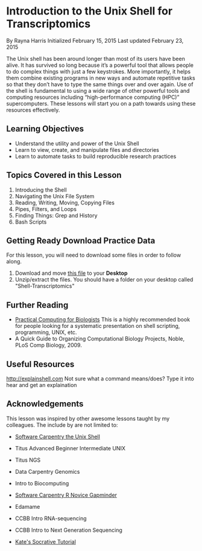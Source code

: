 # Introduction to the Unix Shell for Transcriptomics
By Rayna Harris
Initialized February 15, 2015
Last updated February 23, 2015

The Unix shell has been around longer than most of its users have been alive. It has survived so long because it’s a powerful tool that allows people to do complex things with just a few keystrokes. More importantly, it helps them combine existing programs in new ways and automate repetitive tasks so that they don’t have to type the same things over and over again. Use of the shell is fundamental to using a wide range of other powerful tools and computing resources including “high-performance computing (HPC)” supercomputers. These lessons will start you on a path towards using these resources effectively.

## Learning Objectives
- Understand the utility and power of the Unix Shell
- Learn to view, create, and manipulate files and directories
- Learn to automate tasks to build reproducible research practices

## Topics Covered in this Lesson
01. Introducing the Shell
02. Navigating the Unix File System
03. Reading, Writing, Moving, Copying Files
04. Pipes, Filters, and Loops
05. Finding Things: Grep and History 
06. Bash Scripts

## Getting Ready **Download Practice Data** 
For this lesson, you will need to download some files in order to follow along.
1. Download and move [this file](https://github.com/raynamharris/Shell_Intro_for_Transcriptomics/blob/master/data/Shell_Transcriptomics.zip) to your **Desktop**
2. Unzip/extract the files. You should have a folder on your desktop called "Shell-Transcriptomics"

## Further Reading
- [Practical Computing for Biologists](http://practicalcomputing.org/) This is a highly recommended book for people looking for a systematic presentation on shell scripting, programming, UNIX, etc.
- A Quick Guide to Organizing Computational Biology Projects, Noble, PLoS Comp Biology, 2009.

## Useful Resources
http://explainshell.com Not sure what a command means/does? Type it into hear and get an explaination


## Acknowledgements
This lesson was inspired by other awesome lessons taught by my colleagues. The include by are not limited to:

- [Software Carpentry the Unix Shell](https://github.com/swcarpentry/shell-novic)
- Titus Advanced Beginner Intermediate UNIX
- Titus NGS
- Data Carpentry Genomics
- Intro to Biocomputing
- [Software Carpentry R Novice Gapminder](https://github.com/swcarpentry/r-novice-gapminder)

- Edamame
- CCBB Intro RNA-sequencing
- CCBB Intro to Next Generation Sequencing
- [Kate's Socrative Tutorial](http://pad.software-carpentry.org/swc-instructor-retreat-2015-8PM-UTC)